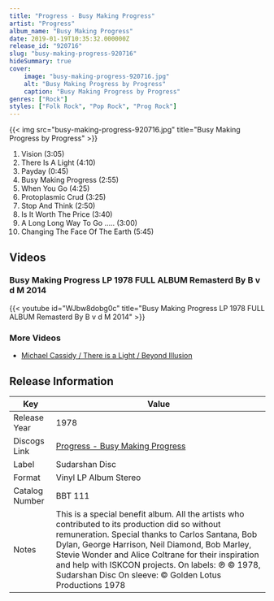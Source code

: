 ```yaml
---
title: "Progress - Busy Making Progress"
artist: "Progress"
album_name: "Busy Making Progress"
date: 2019-01-19T10:35:32.000000Z
release_id: "920716"
slug: "busy-making-progress-920716"
hideSummary: true
cover:
    image: "busy-making-progress-920716.jpg"
    alt: "Busy Making Progress by Progress"
    caption: "Busy Making Progress by Progress"
genres: ["Rock"]
styles: ["Folk Rock", "Pop Rock", "Prog Rock"]
---
```


{{< img src="busy-making-progress-920716.jpg" title="Busy Making Progress by Progress" >}}

<!-- section break -->

1. Vision (3:05)
2. There Is A Light (4:10)
3. Payday (0:45)
4. Busy Making Progress (2:55)
5. When You Go (4:25)
6. Protoplasmic Crud (3:25)
7. Stop And Think (2:50)
8. Is It Worth The Price (3:40)
9. A Long Long Way To Go ..... (3:00)
10. Changing The Face Of The Earth (5:45)

<!-- section break -->







## Videos
### Busy Making Progress LP 1978 FULL ALBUM Remasterd By B v d M 2014
{{< youtube id="WJbw8dobg0c" title="Busy Making Progress LP 1978 FULL ALBUM Remasterd By B v d M 2014" >}}<br>

### More Videos

- [Michael Cassidy / There is a Light / Beyond Illusion](https://www.youtube.com/watch?v=adkHXwoaIgM)


## Release Information
|  Key           | Value                                                |
| ---------------| ---------------------------------------------------- |
| Release Year   | 1978                                   |
| Discogs Link   | [Progress - Busy Making Progress](https://www.discogs.com/release/920716-Progress-Busy-Making-Progress) |
| Label          | Sudarshan Disc |
| Format         | Vinyl LP Album Stereo |
| Catalog Number | BBT 111 |
| Notes | This is a special benefit album. All the artists who contributed to its production did so without remuneration.  Special thanks to Carlos Santana, Bob Dylan, George Harrison, Neil Diamond, Bob Marley, Stevie Wonder and Alice Coltrane for their inspiration and help with ISKCON projects.  On labels: ℗ © 1978, Sudarshan Disc On sleeve: © Golden Lotus Productions 1978 |